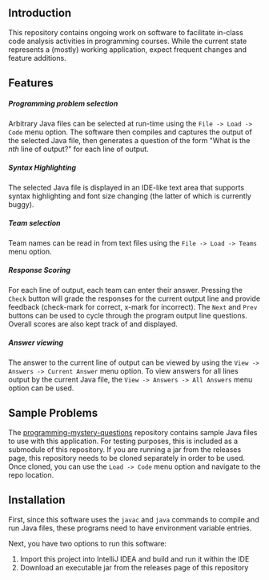 ## Introduction
This repository contains ongoing work on software to facilitate in-class code analysis activities in programming courses. While the current state represents a (mostly) working application, expect frequent changes and feature additions.

## Features
##### Programming problem selection
Arbitrary Java files can be selected at run-time using the `File -> Load -> Code` menu option. The software then compiles and captures the output of the selected Java file, then generates a question of the form "What is the _nth_ line of output?" for each line of output.

##### Syntax Highlighting
The selected Java file is displayed in an IDE-like text area that supports syntax highlighting and font size changing (the latter of which is currently buggy).

##### Team selection
Team names can be read in from text files using the `File -> Load -> Teams` menu option.

##### Response Scoring
For each line of output, each team can enter their answer. Pressing the `Check` button will grade the responses for the current output line and provide feedback (check-mark for correct, x-mark for incorrect). The `Next` and `Prev` buttons can be used to cycle through the program output line questions. Overall scores are also kept track of and displayed.

##### Answer viewing
The answer to the current line of output can be viewed by using the `View -> Answers -> Current Answer` menu option. To view answers for all lines output by the current Java file, the `View -> Answers -> All Answers` menu option can be used.

## Sample Problems

The [programming-mystery-questions](https://github.com/andersonda/programming-mystery-questions) repository contains sample Java files to use with this application. For testing purposes, this is included as a submodule of this repository. If you are running a jar from the releases page, this repository needs to be cloned separately in order to be used. Once cloned, you can use the `Load -> Code` menu option and navigate to the repo location.

## Installation

First, since this software uses the `javac` and `java` commands to compile and run Java files, these programs need to have environment variable entries.

Next, you have two options to run this software:
1. Import this project into IntelliJ IDEA and build and run it within the IDE
2. Download an executable jar from the releases page of this repository
